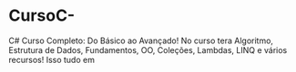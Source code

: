 # CursoC-
C# Curso Completo: Do Básico ao Avançado! No curso tera Algoritmo, Estrutura de Dados, Fundamentos, OO,    Coleções, Lambdas, LINQ e vários recursos! Isso tudo em 
